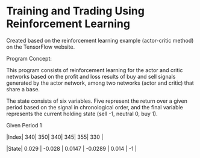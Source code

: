# Training and Trading Using Reinforcement Learning

Created based on the reinforcement learning example (actor-critic method) on the TensorFlow website.

Program Concept:

This program consists of reinforcement learning for the actor and critic networks based on the profit and loss results of buy and sell signals generated by the actor network, among two networks (actor and critic) that share a base.

The state consists of six variables. Five represent the return over a given period based on the signal in chronological order, and the final variable represents the current holding state (sell -1, neutral 0, buy 1).

Given Period 1

|Index| 340| 350| 340| 345| 355| 330 |

|State| 0.029 | -0.028 | 0.0147 | -0.0289 | 0.014 | -1 |
